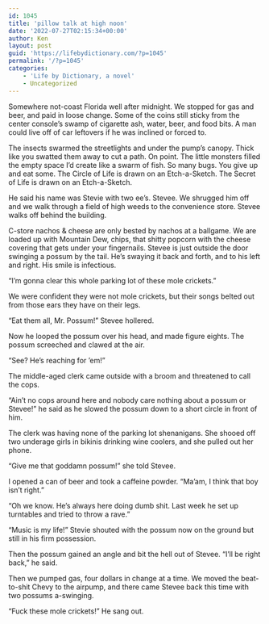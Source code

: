 ```yaml
---
id: 1045
title: 'pillow talk at high noon'
date: '2022-07-27T02:15:34+00:00'
author: Ken
layout: post
guid: 'https://lifebydictionary.com/?p=1045'
permalink: '/?p=1045'
categories:
    - 'Life by Dictionary, a novel'
    - Uncategorized
---
```


Somewhere not-coast Florida well after midnight. We stopped for gas and beer, and paid in loose change. Some of the coins still sticky from the center console’s swamp of cigarette ash, water, beer, and food bits. A man could live off of car leftovers if he was inclined or forced to.

The insects swarmed the streetlights and under the pump’s canopy. Thick like you swatted them away to cut a path. On point. The little monsters filled the empty space I’d create like a swarm of fish. So many bugs. You give up and eat some. The Circle of Life is drawn on an Etch-a-Sketch. The Secret of Life is drawn on an Etch-a-Sketch.

He said his name was Stevie with two ee’s. Stevee. We shrugged him off and we walk through a field of high weeds to the convenience store. Stevee walks off behind the building.

C-store nachos &amp; cheese are only bested by nachos at a ballgame. We are loaded up with Mountain Dew, chips, that shitty popcorn with the cheese covering that gets under your fingernails. Stevee is just outside the door swinging a possum by the tail. He’s swaying it back and forth, and to his left and right. His smile is infectious.

“I’m gonna clear this whole parking lot of these mole crickets.”

We were confident they were not mole crickets, but their songs belted out from those ears they have on their legs.

“Eat them all, Mr. Possum!” Stevee hollered.

Now he looped the possum over his head, and made figure eights. The possum screeched and clawed at the air.

“See? He’s reaching for ’em!”

The middle-aged clerk came outside with a broom and threatened to call the cops.

“Ain’t no cops around here and nobody care nothing about a possum or Stevee!” he said as he slowed the possum down to a short circle in front of him.

The clerk was having none of the parking lot shenanigans. She shooed off two underage girls in bikinis drinking wine coolers, and she pulled out her phone.

“Give me that goddamn possum!” she told Stevee.

I opened a can of beer and took a caffeine powder. “Ma’am, I think that boy isn’t right.”

“Oh we know. He’s always here doing dumb shit. Last week he set up turntables and tried to throw a rave.”

“Music is my life!” Stevie shouted with the possum now on the ground but still in his firm possession.

Then the possum gained an angle and bit the hell out of Stevee. “I’ll be right back,” he said.

Then we pumped gas, four dollars in change at a time. We moved the beat-to-shit Chevy to the airpump, and there came Stevee back this time with two possums a-swinging.

“Fuck these mole crickets!” He sang out.